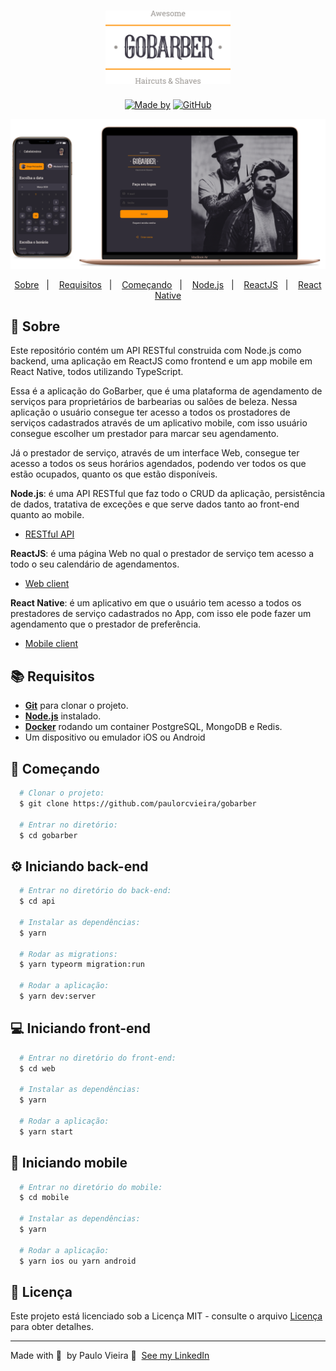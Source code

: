 <h1 align="center">
	<img alt="GoStack" src=".github/logo.svg" width="200px" />
</h1>

<p align="center">
	<a href="https://www.linkedin.com/in/paulorcvieira/" target="_blank" rel="noopener noreferrer"><img alt="Made by" src="https://img.shields.io/badge/made%20by-Paulo%20Vieira-%23FF9000"></a>
  <a href="https://github.com/paulorcvieira/gobarber/blob/master/README.md"><img alt="GitHub" src="https://img.shields.io/github/license/paulorcvieira/gobarber?color=%23FF9000"></a>
</p>

<img alt="Mockup" src=".github/mockup_ocggit.png">

<p align="center">
  <a href="#page_with_curl-sobre">Sobre</a>&nbsp;&nbsp;&nbsp;|&nbsp;&nbsp;&nbsp;
  <a href="#books-requisitos">Requisitos</a>&nbsp;&nbsp;&nbsp;|&nbsp;&nbsp;&nbsp;
  <a href="#rocket-começando">Começando</a>&nbsp;&nbsp;&nbsp;|&nbsp;&nbsp;&nbsp;
  <a href="#gear-iniciando-back-end">Node.js</a>&nbsp;&nbsp;&nbsp;|&nbsp;&nbsp;&nbsp;
  <a href="#computer-iniciando-front-end">ReactJS</a>&nbsp;&nbsp;&nbsp;|&nbsp;&nbsp;&nbsp;
  <a href="#iphone-iniciando-mobile">React Native</a>
</p>

## :page_with_curl: Sobre
Este repositório contém um API RESTful construida com Node.js como backend, uma aplicação em ReactJS como frontend e um app mobile em React Native, todos utilizando TypeScript.

Essa é a aplicação do GoBarber, que é uma plataforma de agendamento de serviços para proprietários de barbearias ou salões de beleza. Nessa aplicação o usuário consegue ter acesso a todos os prostadores de serviços cadastrados através de um aplicativo mobile, com isso usuário consegue escolher um prestador para marcar seu agendamento.

Já o prestador de serviço, através de um interface Web, consegue ter acesso a todos os seus horários agendados, podendo ver todos os que estão ocupados, quanto os que estão disponíveis.

**Node.js**: é uma API RESTful que faz todo o CRUD da aplicação, persistência de dados, tratativa de exceções e que serve dados tanto ao front-end quanto ao mobile.

- [RESTful API](https://github.com/paulorcvieira/gobarber/tree/master/api)

**ReactJS**: é uma página Web no qual o prestador de serviço tem acesso a todo o seu calendário de agendamentos.
- [Web client](https://github.com/paulorcvieira/gobarber/tree/master/web)

**React Native**: é um aplicativo em que o usuário tem acesso a todos os prestadores de serviço cadastrados no App, com isso ele pode fazer um agendamento que o prestador de preferência.
- [Mobile client](https://github.com/paulorcvieira/gobarber/tree/master/mobile)

## :books: Requisitos
- [**Git**](https://git-scm.com/) para clonar o projeto.
- [**Node.js**](https://nodejs.org/en/) instalado.
- [**Docker**](https://www.docker.com/) rodando um container PostgreSQL, MongoDB e Redis.
- Um dispositivo ou emulador iOS ou Android

## :rocket: Começando
``` bash
  # Clonar o projeto:
  $ git clone https://github.com/paulorcvieira/gobarber

  # Entrar no diretório:
  $ cd gobarber
```

## :gear: Iniciando back-end
```bash
  # Entrar no diretório do back-end:
  $ cd api

  # Instalar as dependências:
  $ yarn

  # Rodar as migrations:
  $ yarn typeorm migration:run

  # Rodar a aplicação:
  $ yarn dev:server
```

## :computer: Iniciando front-end
```bash
  # Entrar no diretório do front-end:
  $ cd web

  # Instalar as dependências:
  $ yarn

  # Rodar a aplicação:
  $ yarn start
```

## :iphone: Iniciando mobile
```bash
  # Entrar no diretório do mobile:
  $ cd mobile

  # Instalar as dependências:
  $ yarn

  # Rodar a aplicação:
  $ yarn ios ou yarn android
```

## 📝 Licença

Este projeto está licenciado sob a Licença MIT - consulte o arquivo [Licença](LICENSE) para obter detalhes.

---

Made with 💜 &nbsp;by Paulo Vieira 👋 &nbsp;[See my LinkedIn](https://www.linkedin.com/in/paulorcvieira/)
